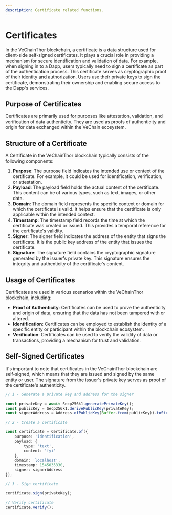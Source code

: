 ```yaml
---
description: Certificate related functions.
---
```


# Certificates

In the VeChainThor blockchain, a certificate is a data structure used for client-side self-signed certificates.
It plays a crucial role in providing a mechanism for secure identification and validation of data.
For example, when signing in to a Dapp, users typically need to sign a certificate as part of the authentication process.
This certificate serves as cryptographic proof of their identity and authorization.
Users use their private keys to sign the certificate, demonstrating their ownership and enabling secure access to the Dapp's services.

## Purpose of Certificates

Certificates are primarily used for purposes like attestation, validation, and verification of data authenticity.
They are used as proofs of authenticity and origin for data exchanged within the VeChain ecosystem.

## Structure of a Certificate

A Certificate in the VeChainThor blockchain typically consists of the following components:

1. **Purpose**: The purpose field indicates the intended use or context of the certificate.
                For example, it could be used for identification, verification, or attestation.
2. **Payload**: The payload field holds the actual content of the certificate.
                This content can be of various types, such as text, images, or other data.
3. **Domain**: The domain field represents the specific context or domain for which the certificate is valid. 
               It helps ensure that the certificate is only applicable within the intended context.
4. **Timestamp**: The timestamp field records the time at which the certificate was created or issued.
                  This provides a temporal reference for the certificate's validity.
5. **Signer**: The signer field indicates the address of the entity that signs the certificate.
               It is the public key address of the entity that issues the certificate.
6. **Signature**: The signature field contains the cryptographic signature generated by the issuer's private key.
                  This signature ensures the integrity and authenticity of the certificate's content.

## Usage of Certificates

Certificates are used in various scenarios within the VeChainThor blockchain, including:

* **Proof of Authenticity**: Certificates can be used to prove the authenticity and origin of data, ensuring that the data has not been tampered with or altered.
* **Identification**: Certificates can be employed to establish the identity of a specific entity or participant within the blockchain ecosystem.
* **Verification**: Certificates can be used to verify the validity of data or transactions, providing a mechanism for trust and validation.

## Self-Signed Certificates

It's important to note that certificates in the VeChainThor blockchain are self-signed, which means that they are issued and signed by the same entity or user. The signature from the issuer's private key serves as proof of the certificate's authenticity.

```typescript { name=sign_verify, category=example }
// 1 - Generate a private key and address for the signer

const privateKey = await Secp256k1.generatePrivateKey();
const publicKey = Secp256k1.derivePublicKey(privateKey);
const signerAddress = Address.ofPublicKey(Buffer.from(publicKey)).toString();

// 2 - Create a certificate

const certificate = Certificate.of({
    purpose: 'identification',
    payload: {
        type: 'text',
        content: 'fyi'
    },
    domain: 'localhost',
    timestamp: 1545035330,
    signer: signerAddress
});

// 3 - Sign certificate

certificate.sign(privateKey);

// Verify certificate
certificate.verify();
```

